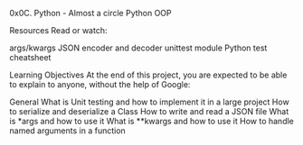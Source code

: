 0x0C. Python - Almost a circle
Python
OOP

Resources
Read or watch:

args/kwargs
JSON encoder and decoder
unittest module
Python test cheatsheet

Learning Objectives
At the end of this project, you are expected to be able to explain to anyone, without the help of Google:

General
What is Unit testing and how to implement it in a large project
How to serialize and deserialize a Class
How to write and read a JSON file
What is *args and how to use it
What is **kwargs and how to use it
How to handle named arguments in a function
